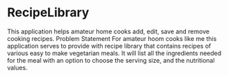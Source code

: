 # RecipeLibrary
This application helps amateur home cooks add, edit, save and remove cooking recipes. 
Problem Statement
For amateur hoom cooks like me this application serves to provide with recipe library that contains recipes of various easy to make vegetarian meals. 
It will list all the ingredients needed for the meal with an option to choose the serving size, and the nutritional values.
